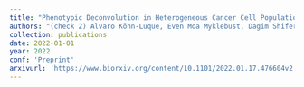 ```yaml
---
title: "Phenotypic Deconvolution in Heterogeneous Cancer Cell Populations Using Drug Screening Data"
authors: "(check 2) Alvaro Köhn-Luque, Even Moa Myklebust, Dagim Shiferaw Tadele, Mariaserena Giliberto, Jasmine Noory, Elise Harivel, Polina Arsenteva, Shannon M Mumenthaler, Fredrik Hellem Schjesvold, Kjetil Taskén, Jorrit Enserink, Kevin Leder, Arnoldo Frigessi, Jasmine Foo."
collection: publications
date: 2022-01-01
year: 2022
conf: 'Preprint'
arxivurl: 'https://www.biorxiv.org/content/10.1101/2022.01.17.476604v2'
---
```


